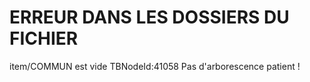 # ERREUR DANS LES DOSSIERS DU FICHIER  
item/COMMUN est vide TBNodeId:41058
Pas d'arborescence patient ! 
